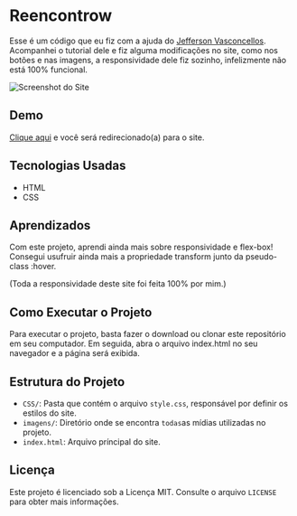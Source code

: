 # Reencontrow

Esse é um código que eu fiz com a ajuda do [Jefferson Vasconcellos](https://www.youtube.com/channel/UC_WO2iwoesNlqEKX5EyheuA). Acompanhei o tutorial dele e fiz alguma modificações no site, como nos botões e nas imagens, a responsividade dele fiz sozinho, infelizmente não está 100% funcional.

![Screenshot do Site](https://imgur.com/EmSea0Z.png)

## Demo

[Clique aqui](https://allan-neves.github.io/Reencontrow/) e você será redirecionado(a) para o site.

## Tecnologias Usadas

- HTML
- CSS

## Aprendizados

Com este projeto, aprendi ainda mais sobre responsividade e flex-box! Consegui usufruir ainda mais a propriedade transform junto da pseudo-class :hover.

(Toda a responsividade deste site foi feita 100% por mim.)

## Como Executar o Projeto

Para executar o projeto, basta fazer o download ou clonar este repositório em seu computador. Em seguida, abra o arquivo index.html no seu navegador e a página será exibida.

## Estrutura do Projeto

- `CSS/`: Pasta que contém o arquivo `style.css`, responsável por definir os estilos do site.
- `imagens/`: Diretório onde se encontra `todas`as mídias utilizadas no projeto.
- `index.html`: Arquivo príncipal do site.

## Licença

Este projeto é licenciado sob a Licença MIT. Consulte o arquivo `LICENSE` para obter mais informações.
